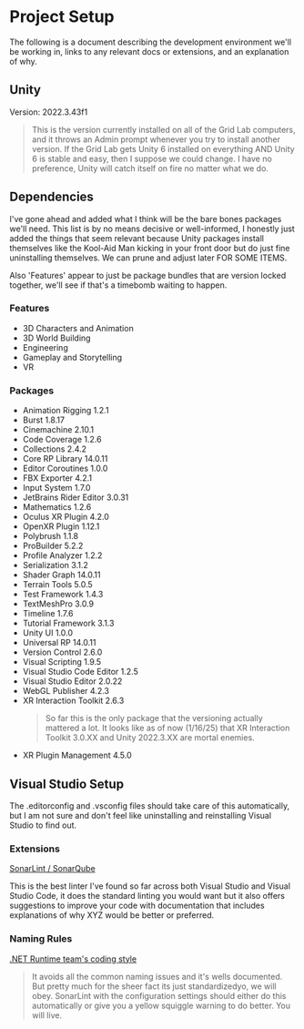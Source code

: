 # Project Setup

The following is a document describing the development environment we'll be working in, links to any relevant docs or extensions, and an explanation of why.

## Unity

Version: 2022.3.43f1

> This is the version currently installed on all of the Grid Lab computers, and it throws an Admin prompt whenever you try to install another version. If the Grid Lab gets Unity 6 installed on everything AND Unity 6 is stable and easy, then I suppose we could change. I have no preference, Unity will catch itself on fire no matter what we do.

## Dependencies

I've gone ahead and added what I think will be the bare bones packages we'll need. This list is by no means decisive or well-informed, I honestly just added the things that seem relevant because Unity packages install themselves like the Kool-Aid Man kicking in your front door but do just fine uninstalling themselves. We can prune and adjust later FOR SOME ITEMS.

Also 'Features' appear to just be package bundles that are version locked together, we'll see if that's a timebomb waiting to happen.

### Features

- 3D Characters and Animation
- 3D World Building
- Engineering
- Gameplay and Storytelling
- VR

### Packages

- Animation Rigging 1.2.1
- Burst 1.8.17
- Cinemachine 2.10.1
- Code Coverage 1.2.6
- Collections 2.4.2
- Core RP Library 14.0.11
- Editor Coroutines 1.0.0
- FBX Exporter 4.2.1
- Input System 1.7.0
- JetBrains Rider Editor 3.0.31
- Mathematics 1.2.6
- Oculus XR Plugin 4.2.0
- OpenXR Plugin 1.12.1
- Polybrush 1.1.8
- ProBuilder 5.2.2
- Profile Analyzer 1.2.2
- Serialization 3.1.2
- Shader Graph 14.0.11
- Terrain Tools 5.0.5
- Test Framework 1.4.3
- TextMeshPro 3.0.9
- Timeline 1.7.6
- Tutorial Framework 3.1.3
- Unity UI 1.0.0
- Universal RP 14.0.11
- Version Control 2.6.0
- Visual Scripting 1.9.5
- Visual Studio Code Editor 1.2.5
- Visual Studio Editor 2.0.22
- WebGL Publisher 4.2.3
- XR Interaction Toolkit 2.6.3
    > So far this is the only package that the versioning actually mattered a lot. It looks like as of now (1/16/25) that XR Interaction Toolkit 3.0.XX and Unity 2022.3.XX are mortal enemies.
- XR Plugin Management 4.5.0



## Visual Studio Setup

The .editorconfig and .vsconfig files should take care of this automatically, but I am not sure and don't feel like uninstalling and reinstalling Visual Studio to find out.

### Extensions

[SonarLint / SonarQube](https://marketplace.visualstudio.com/items?itemName=SonarSource.sonarlint-vscode)

This is the best linter I've found so far across both Visual Studio and Visual Studio Code, it does the standard linting you would want but it also offers suggestions to improve your code with documentation that includes explanations of why XYZ would be better or preferred.

### Naming Rules

[.NET Runtime team's coding style](https://leasa6rn.microsoft.com/en-us/dotnet/csharp/fundamentals/coding-style/identifier-names#naming-conventions)

> It avoids all the common naming issues and it's wells documented. But pretty much for the sheer fact its just standardizedyo, we will obey. SonarLint with the configuration settings should either do this automatically or give you a yellow squiggle warning to do better. You will live.